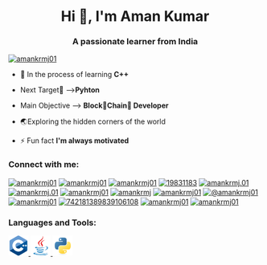 <h1 align="center">Hi 👋, I'm Aman Kumar</h1>
<h3 align="center">A passionate learner from India</h3>

<p align="left"> <a href="https://twitter.com/amankrmj01" target="blank"><img src="https://img.shields.io/twitter/follow/amankrmj01?logo=twitter&style=for-the-badge" alt="amankrmj01" /></a> </p>

- 🌱 In the process of learning **C++**

- Next Target🎯 -->**Pyhton**

- Main Objective --> **Block🧱Chain🔗 Developer**

- 🌏Exploring the hidden corners of the world

- ⚡ Fun fact **I'm always motivated**

<h3 align="left">Connect with me:</h3>
<p align="left">
<a href="https://dev.to/amankrmj01" target="blank"><img align="center" src="https://raw.githubusercontent.com/rahuldkjain/github-profile-readme-generator/master/src/images/icons/Social/devto.svg" alt="amankrmj01" height="30" width="40" /></a>
<a href="https://twitter.com/amankrmj01" target="blank"><img align="center" src="https://raw.githubusercontent.com/rahuldkjain/github-profile-readme-generator/master/src/images/icons/Social/twitter.svg" alt="amankrmj01" height="30" width="40" /></a>
<a href="https://linkedin.com/in/amankrmj01" target="blank"><img align="center" src="https://raw.githubusercontent.com/rahuldkjain/github-profile-readme-generator/master/src/images/icons/Social/linked-in-alt.svg" alt="amankrmj01" height="30" width="40" /></a>
<a href="https://stackoverflow.com/users/19831183" target="blank"><img align="center" src="https://raw.githubusercontent.com/rahuldkjain/github-profile-readme-generator/master/src/images/icons/Social/stack-overflow.svg" alt="19831183" height="30" width="40" /></a>
<a href="https://fb.com/amankrmj.01" target="blank"><img align="center" src="https://raw.githubusercontent.com/rahuldkjain/github-profile-readme-generator/master/src/images/icons/Social/facebook.svg" alt="amankrmj.01" height="30" width="40" /></a>
<a href="https://instagram.com/amankrmj.01" target="blank"><img align="center" src="https://raw.githubusercontent.com/rahuldkjain/github-profile-readme-generator/master/src/images/icons/Social/instagram.svg" alt="amankrmj.01" height="30" width="40" /></a>
<a href="https://www.codechef.com/users/amankrmj01" target="blank"><img align="center" src="https://cdn.jsdelivr.net/npm/simple-icons@3.1.0/icons/codechef.svg" alt="amankrmj01" height="30" width="40" /></a>
<a href="https://www.hackerrank.com/amankrmj" target="blank"><img align="center" src="https://raw.githubusercontent.com/rahuldkjain/github-profile-readme-generator/master/src/images/icons/Social/hackerrank.svg" alt="amankrmj" height="30" width="40" /></a>
<a href="https://codeforces.com/profile/amankrmj01" target="blank"><img align="center" src="https://raw.githubusercontent.com/rahuldkjain/github-profile-readme-generator/master/src/images/icons/Social/codeforces.svg" alt="amankrmj01" height="30" width="40" /></a>
<a href="https://www.hackerearth.com/@amankrmj01" target="blank"><img align="center" src="https://raw.githubusercontent.com/rahuldkjain/github-profile-readme-generator/master/src/images/icons/Social/hackerearth.svg" alt="@amankrmj01" height="30" width="40" /></a>
<a href="https://auth.geeksforgeeks.org/user/amankrmj01" target="blank"><img align="center" src="https://raw.githubusercontent.com/rahuldkjain/github-profile-readme-generator/master/src/images/icons/Social/geeks-for-geeks.svg" alt="amankrmj01" height="30" width="40" /></a>
<a href="https://discord.com/users/742181389839106108" target="blank"><img align="center" src="https://raw.githubusercontent.com/rahuldkjain/github-profile-readme-generator/master/src/images/icons/Social/discord.svg" alt="742181389839106108" height="30" width="40" /></a>
<a href="https://devfolio.co/@amankrmj01" target="blank"><img align="center" src="https://beeimg.com/images/i23108234944.png" alt="amankrmj01" height="30" width="30" /></a>
<a href="https://t.me/amankrmj01" target="blank"><img align="center" src="https://downloaddd.in.th/wp-content/uploads/2020/10/Telegram.png" alt="amankrmj01" height="30" width="30" /></a>
</p>

<h3 align="left">Languages and Tools:</h3>
<p align="left"> <a href="https://www.w3schools.com/cpp/" target="_blank" rel="noreferrer"> <img src="https://raw.githubusercontent.com/devicons/devicon/master/icons/cplusplus/cplusplus-original.svg" alt="cplusplus" width="40" height="40"/> </a> <a href="https://www.java.com" target="_blank" rel="noreferrer"> <img src="https://raw.githubusercontent.com/devicons/devicon/master/icons/java/java-original.svg" alt="java" width="40" height="40"/> </a> <a href="https://www.python.org" target="_blank" rel="noreferrer"> <img src="https://raw.githubusercontent.com/devicons/devicon/master/icons/python/python-original.svg" alt="python" width="40" height="40"/> </a> </p>

